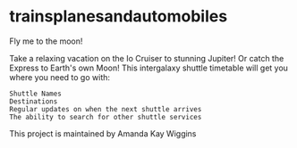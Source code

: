 # trainsplanesandautomobiles
Fly me to the moon!

Take a relaxing vacation on the Io Cruiser to stunning Jupiter! Or catch the Express to Earth's own Moon!
This intergalaxy shuttle timetable will get you where you need to go with:

    Shuttle Names
    Destinations
    Regular updates on when the next shuttle arrives
    The ability to search for other shuttle services


This project is maintained by Amanda Kay Wiggins